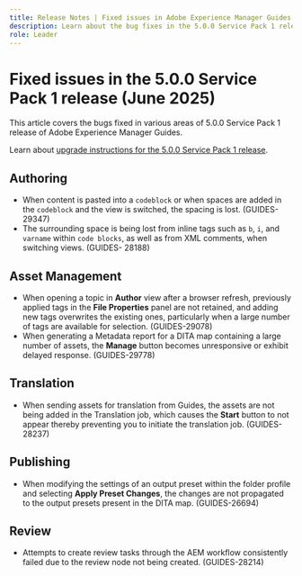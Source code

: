 ```yaml
---
title: Release Notes | Fixed issues in Adobe Experience Manager Guides 5.0.0 Service Pack 1 release
description: Learn about the bug fixes in the 5.0.0 Service Pack 1 release of Adobe Experience Manager Guides
role: Leader
---
```


# Fixed issues in the 5.0.0 Service Pack 1 release (June 2025)


This article covers the bugs fixed in various areas of 5.0.0 Service Pack 1 release of Adobe Experience Manager Guides.

Learn about [upgrade instructions for the 5.0.0 Service Pack 1 release](upgrade-instructions-5-0-0-sp1.md).

## Authoring

- When content is pasted into a `codeblock` or when spaces are added in the `codeblock` and the view is switched, the spacing is lost. (GUIDES-29347)
- The surrounding space is being lost from inline tags such as `b`, `i`, and `varname` within `code blocks`, as well as from XML comments, when switching views. (GUIDES- 28188)

## Asset Management

- When opening a topic in **Author** view after a browser refresh, previously applied tags in the **File Properties** panel are not retained, and adding new tags overwrites the existing ones, particularly when a large number of tags are available for selection. (GUIDES-29078)
- When generating a Metadata report for a DITA map containing a large number of assets, the **Manage** button becomes unresponsive or exhibit delayed response. (GUIDES-29778)

## Translation 

- When sending assets for translation from Guides, the assets are not being added in the Translation job, which causes the **Start** button to not appear thereby preventing you to initiate the translation job. (GUIDES-28237)

## Publishing

- When modifying the settings of an output preset within the folder profile and selecting **Apply Preset Changes**, the changes are not propagated to the output presets present in the DITA map. (GUIDES-26694)

## Review

- Attempts to create review tasks through the AEM workflow consistently failed due to the review node not being created. (GUIDES-28214)
